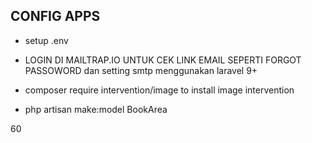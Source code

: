 ## CONFIG APPS

-   setup .env

-   LOGIN DI MAILTRAP.IO UNTUK CEK LINK EMAIL SEPERTI FORGOT PASSOWORD dan setting smtp menggunakan laravel 9+

-   composer require intervention/image to install image intervention

-   php artisan make:model BookArea

60
